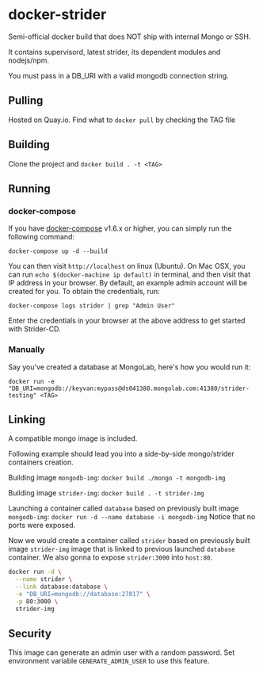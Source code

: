 # docker-strider

Semi-official docker build that does NOT ship with internal Mongo or SSH.

It contains supervisord, latest strider, its dependent modules and nodejs/npm.

You must pass in a DB_URI with a valid mongodb connection string.

## Pulling

Hosted on Quay.io. Find what to `docker pull` by checking the TAG file

## Building

Clone the project and `docker build . -t <TAG>`

## Running

### docker-compose
If you have [docker-compose](https://docs.docker.com/compose/overview/) v1.6.x or higher, you can simply run the following command:

```
docker-compose up -d --build
```

You can then visit `http://localhost` on linux (Ubuntu). On Mac OSX, you can run `echo $(docker-machine ip default)` in terminal, and then visit that IP address in your browser.  By default, an example admin account will be created for you. To obtain the credentials, run:

```
docker-compose logs strider | grep "Admin User"
```

Enter the credentials in your browser at the above address to get started with Strider-CD.

### Manually
Say you've created a database at MongoLab, here's how you would run it:

`docker run -e "DB_URI=mongodb://keyvan:mypass@ds041380.mongolab.com:41380/strider-testing" <TAG>`

## Linking

A compatible mongo image is included.

Following example should lead you into a side-by-side mongo/strider containers creation.

Building image `mongodb-img`:
`docker build ./mongo -t mongodb-img`

Building image `strider-img`:
`docker build . -t strider-img`

Launching a container called `database` based on previously built image `mongodb-img`:
`docker run -d --name database -i mongodb-img`
Notice that no ports were exposed.

Now we would create a container called `strider` based on previously built image `strider-img` image that is linked to previous launched `database` container. We also gonna to expose `strider:3000` into `host:80`.
```bash
docker run -d \
  --name strider \
  --link database:database \
  -e "DB_URI=mongodb://database:27017" \
  -p 80:3000 \
  strider-img
```


## Security

This image can generate an admin user with a random password. Set environment variable `GENERATE_ADMIN_USER` to use this feature.
